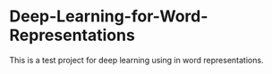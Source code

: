 Deep-Learning-for-Word-Representations
======================================

This is a test project for deep learning using in word representations.
